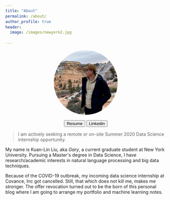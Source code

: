 ```yaml
---
title: "About"
permalink: /about/
author_profile: true
header:
  image: /images/newyork2.jpg

---
```



<p style="text-align: center"><img src="/images/myphoto2.jpg" height="auto" width="200" style="border-radius:50%">
</p>


<p align="center">
<button type="button" class="btn btn-secondary btn-sm" onclick=" relocate_home()">Resume</button>
<button type="button" class="btn btn-secondary btn-sm" onclick=" relocate_linkedin()">Linkedin</button>

<script>
function relocate_home()
{
     location.href = "https://garylkl.github.io/pdf_files/resume_kuanlinliu.pdf";
} 
</script>

<script>
function relocate_linkedin()
{
     location.href = "https://www.linkedin.com/in/kuanlinliu/";
} 
</script>
</p>

> I am actively seeking a remote or on-site Summer 2020 Data Science internship opportunity.

My name is Kuan-Lin Liu, aka *Gary*, a current graduate student at New York University. Pursuing a Master's degree in Data Science, I have research/academic interests in natural language processing and big data techniques. 

Because of the COVID-19 outbreak, my incoming data science internship at Covance, Inc got cancelled. Still, that which does not kill me, makes me stronger. The offer revocation turned out to be the born of this personal blog where I am going to arrange my portfolio and machine learning notes.


